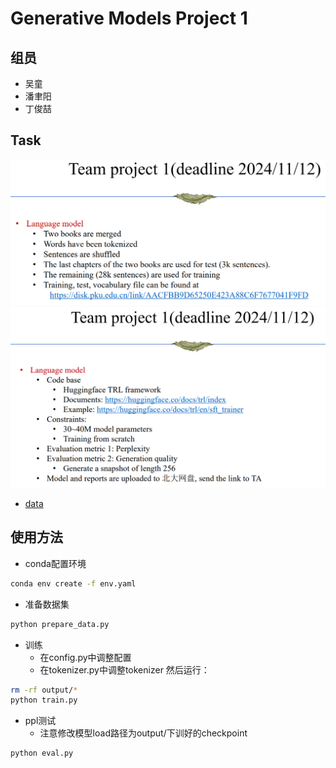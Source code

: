 # Generative Models Project 1

## 组员
- 吴童
- 潘聿阳
- 丁俊喆

## Task
![alt text](imgs/task1.png)
![alt text](imgs/task2.png)
- [data](https://disk.pku.edu.cn/anyshare/zh-cn/link/AACFBB9D65250E423A88C6F7677041F9FD?_tb=none&expires_at=2025-01-25T20%3A04%3A19%2B08%3A00&item_type=folder&password_required=false&title=Generative%20Model%20Homework&type=anonymous)

## 使用方法
- conda配置环境
```sh
conda env create -f env.yaml
```

- 准备数据集
```sh
python prepare_data.py
```

- 训练
  - 在config.py中调整配置
  - 在tokenizer.py中调整tokenizer
然后运行：
```sh
rm -rf output/*
python train.py
```

- ppl测试
  - 注意修改模型load路径为output/下训好的checkpoint
```
python eval.py
```

